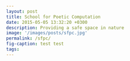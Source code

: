 ```yaml
---
layout: post
title: School for Poetic Computation
date: 2015-05-05 13:32:20 +0300
description: Providing a safe space in nature
image: '/images/posts/sfpc.jpg'
permalink: /sfpc/
fig-caption: test test
tags: 
---
```



